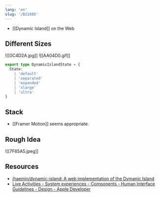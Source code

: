```yaml
---
lang: 'en'
slug: '/B21605'
---
```


- [[Dynamic Island]] on the Web

## Different Sizes

![[0C4D2A.jpg]]
![[AA04D0.gif]]

```ts
export type DynamicIslandState = {
  State:
    | 'default'
    | 'separated'
    | 'expanded'
    | 'xlarge'
    | 'ultra'
}
```

## Stack

- [[Framer Motion]] seems appropriate.

## Rough Idea

![[7F65A5.jpeg]]

## Resources

- [jhaemin/dynamic-island: A web implementation of the Dymanic Island](https://github.com/jhaemin/dynamic-island)
- [Live Activities - System experiences - Components - Human Interface Guidelines - Design - Apple Developer](https://developer.apple.com/design/human-interface-guidelines/components/system-experiences/live-activities)
